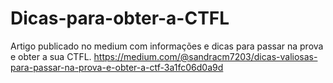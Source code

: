 # Dicas-para-obter-a-CTFL
Artigo publicado no medium com informações e dicas para passar na prova e obter a sua CTFL.
https://medium.com/@sandracm7203/dicas-valiosas-para-passar-na-prova-e-obter-a-ctf-3a1fc06d0a9d
